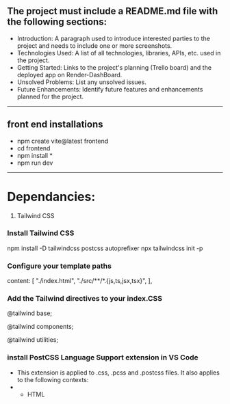 ## The project must include a README.md file with the following sections:
- Introduction: A paragraph used to introduce interested parties to the project and needs to include one or more screenshots.
- Technologies Used: A list of all technologies, libraries, APIs, etc. used in the project.
- Getting Started: Links to the project's planning (Trello board) and the deployed app on Render-DashBoard.
- Unsolved Problems: List any unsolved issues.
- Future Enhancements: Identify future features and enhancements planned for the project.
------------------------------------------------------------------------
## front end installations
* npm create vite@latest frontend
* cd frontend
* npm install *
* npm run dev
----------------------------------------------------------------------
# Dependancies:
1.  Tailwind CSS
### Install Tailwind CSS
npm install -D tailwindcss postcss autoprefixer
npx tailwindcss init -p

### Configure your template paths
content: [
    "./index.html",
    "./src/**/*.{js,ts,jsx,tsx}",
  ],

### Add the Tailwind directives to your index.CSS
@tailwind base;

@tailwind components;

@tailwind utilities;

### install PostCSS Language Support extension in VS Code
- This extension is applied to .css, .pcss and .postcss files. It also applies to the following contexts:
- * HTML <style> elements.
- * Markdown css and pcss code blocks.

2. React-router-dom
### Installation
npm install react-router-dom

3. React Icons
npm install react-icons --save

4. Axios installation
npm install axios
----------------------------------------------------------------------
## API from backend
api =https://mern-project-backend-58df.onrender.com/books
